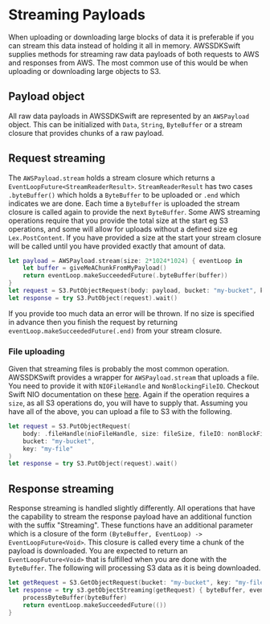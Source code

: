 # Streaming Payloads

When uploading or downloading large blocks of data it is preferable if you can stream this data instead of holding it all in memory. AWSSDKSwift supplies methods for streaming raw data payloads of both requests to AWS and responses from AWS. The most common use of this would be when uploading or downloading large objects to S3.

## Payload object

All raw data payloads in AWSSDKSwift are represented by an `AWSPayload` object. This can be initialized with `Data`, `String`, `ByteBuffer` or a stream closure that provides chunks of a raw payload.

## Request streaming

The `AWSPayload.stream` holds a stream closure which returns a `EventLoopFuture<StreamReaderResult>`. `StreamReaderResult` has two cases `.byteBuffer()` which holds a `ByteBuffer` to be uploaded or `.end` which indicates we are done. Each time a `ByteBuffer` is uploaded the stream closure is called again to provide the next `ByteBuffer`. Some AWS streaming operations require that you provide the total size at the start eg S3 operations, and some will allow for uploads without a defined size eg `Lex.PostContent`. If you have provided a size at the start your stream closure will be called until you have provided exactly that amount of data.

```swift
let payload = AWSPayload.stream(size: 2*1024*1024) { eventLoop in
    let buffer = giveMeAChunkFromMyPayload()
    return eventLoop.makeSucceededFuture(.byteBuffer(buffer))    
}
let request = S3.PutObjectRequest(body: payload, bucket: "my-bucket", key: "my-file")
let response = try S3.PutObject(request).wait()
```

If you provide too much data an error will be thrown. If no size is specified in advance then you finish the request by returning `eventLoop.makeSucceededFuture(.end)` from your stream closure.

### File uploading

Given that streaming files is probably the most common operation. AWSSDKSwift provides a wrapper for `AWSPayload.stream` that uploads a file. You need to provide it with `NIOFileHandle` and `NonBlockingFileIO`. Checkout Swift NIO documentation on these [here](https://apple.github.io/swift-nio/docs/current/NIO/Structs/NonBlockingFileIO.html). Again if the operation requires a `size`, as all S3 operations do, you will have to supply that. Assuming you have all of the above, you can upload a file to S3 with the following.

```swift
let request = S3.PutObjectRequest(
    body: .fileHandle(nioFileHandle, size: fileSize, fileIO: nonBlockFileIO),
    bucket: "my-bucket",
    key: "my-file"
)
let response = try S3.PutObject(request).wait()
```

## Response streaming

Response streaming is handled slightly differently. All operations that have the capability to stream the response payload have an additional function with the suffix "Streaming". These functions have an additional parameter which is a closure of the form `(ByteBuffer, EventLoop) -> EventLoopFuture<Void>`. This closure is called every time a chunk of the payload is downloaded. You are expected to return an `EventLoopFuture<Void>` that is fulfilled when you are done with the `ByteBuffer`. The following will processing S3 data as it is being downloaded.
```swift
let getRequest = S3.GetObjectRequest(bucket: "my-bucket", key: "my-file")
let response = try s3.getObjectStreaming(getRequest) { byteBuffer, eventLoop in
    processByteBuffer(byteBuffer)
    return eventLoop.makeSucceededFuture(())
}
```
